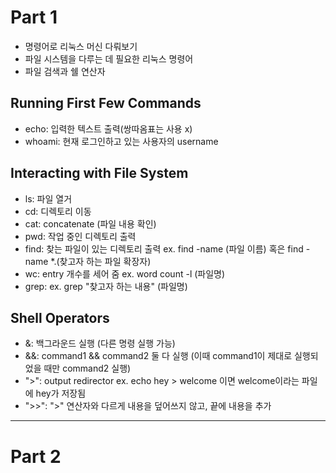# Part 1

- 명령어로 리눅스 머신 다뤄보기
- 파일 시스템을 다루는 데 필요한 리눅스 명령어
- 파일 검색과 쉘 연산자

## Running First Few Commands

- echo: 입력한 텍스트 출력(쌍따옴표는 사용 x)
- whoami: 현재 로그인하고 있는 사용자의 username

## Interacting with File System

- ls: 파일 열거
- cd: 디렉토리 이동
- cat: concatenate (파일 내용 확인)
- pwd: 작업 중인 디렉토리 출력
- find: 찾는 파일이 있는 디렉토리 출력 ex. find -name (파일 이름) 혹은 find -name *.(찾고자 하는 파일 확장자)
- wc: entry 개수를 세어 줌 ex. word count -l (파일명)
- grep: ex. grep "찾고자 하는 내용" (파일명)

## Shell Operators

- &: 백그라운드 실행 (다른 명령 실행 가능)
- &&: command1 && command2 둘 다 실행 (이때 command1이 제대로 실행되었을 때만 command2 실행)
- ">": output redirector ex. echo hey > welcome 이면 welcome이라는 파일에 hey가 저장됨
- ">>": ">" 연산자와 다르게 내용을 덮어쓰지 않고, 끝에 내용을 추가

---

# Part 2



## 
